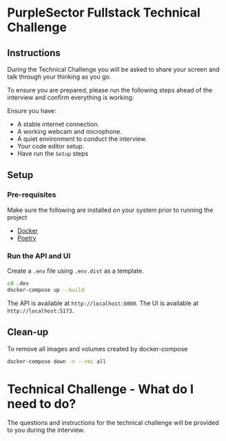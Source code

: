 # PurpleSector Fullstack Technical Challenge

## Instructions
During the Technical Challenge you will be asked to share your screen and talk through your thinking as you go.

To ensure you are prepared, please run the following steps ahead of the interview and confirm everything is working:

Ensure you have:
   * A stable internet connection.
   * A working webcam and microphone.
   * A quiet environment to conduct the interview.
   * Your code editor setup.
   * Have run the `Setup` steps


## Setup

### Pre-requisites
Make sure the following are installed on your system prior to running the project
* [Docker](https://docs.docker.com/engine/install/)
* [Poetry](https://python-poetry.org/docs/#installing-with-the-official-installer)

### Run the API and UI
Create a `.env` file using `.env.dist` as a template.

```bash
cd .dev
docker-compose up --build
```
The API is available at `http://localhost:8000`.
The UI is available at `http://localhost:5173`.

## Clean-up
To remove all images and volumes created by docker-compose
```bash
docker-compose down -v --rmi all
```

# Technical Challenge - What do I need to do?
The questions and instructions for the technical challenge will be provided to you during the interview.
